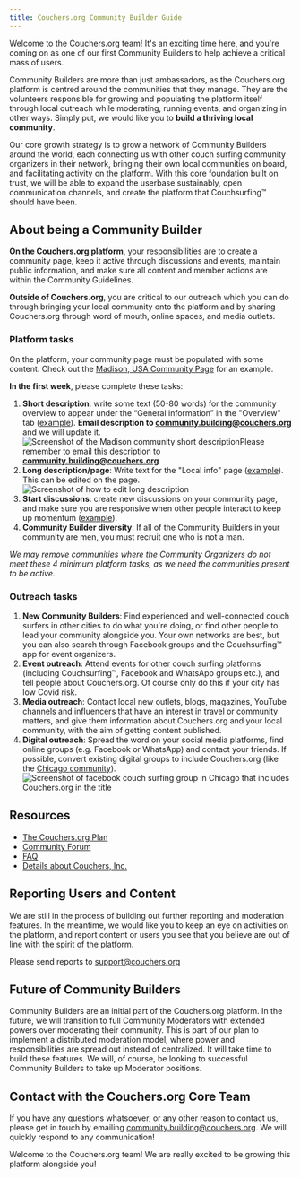 ```yaml
---
title: Couchers.org Community Builder Guide
---
```


Welcome to the Couchers.org team! It's an exciting time here, and you're coming on as one of our first Community Builders to help achieve a critical mass of users.

Community Builders are more than just ambassadors, as the Couchers.org platform is centred around the communities that they manage. They are the volunteers responsible for growing and populating the platform itself through local outreach while moderating, running events, and organizing in other ways. Simply put, we would like you to **build a thriving local community**.

Our core growth strategy is to grow a network of Community Builders around the world, each connecting us with other couch surfing community organizers in their network, bringing their own local communities on board, and facilitating activity on the platform. With this core foundation built on trust, we will be able to expand the userbase sustainably, open communication channels, and create the platform that Couchsurfing™ should have been.


## About being a Community Builder

**On the Couchers.org platform**, your responsibilities are to create a community page, keep it active through discussions and events, maintain public information, and make sure all content and member actions are within the Community Guidelines.

**Outside of Couchers.org**, you are critical to our outreach which you can do through bringing your local community onto the platform and by sharing Couchers.org through word of mouth, online spaces, and media outlets. 

### Platform tasks

On the platform, your community page must be populated with some content. Check out the [Madison, USA Community Page](https://app.couchers.org/community/64/madison) for an example.

**In the first week**, please complete these tasks:



1. **Short description**: write some text (50-80 words) for the community overview to appear under the “General information” in the "Overview" tab ([example](https://app.couchers.org/community/64/madison)). **Email description to community.building@couchers.org** and we will update it. ![Screenshot of the Madison community short description](/img/docs/community_builder_short_description.jpg)Please remember to email this description to **community.building@couchers.org**
2. **Long description/page**: Write text for the "Local info" page ([example](https://app.couchers.org/community/64/madison/info)). This can be edited on the page. ![Screenshot of how to edit long description](/img/docs/community_builder_long_description.jpg)
3. **Start discussions**: create new discussions on your community page, and make sure you are responsive when other people interact to keep up momentum ([example](https://app.couchers.org/community/54/russia)).
4. **Community Builder diversity**: If all of the Community Builders in your community are men, you must recruit one who is not a man.

*We may remove communities where the Community Organizers do not meet these 4 minimum platform tasks, as we need the communities present to be active.*


### Outreach tasks

1. **New Community Builders**: Find experienced and well-connected couch surfers in other cities to do what you're doing, or find other people to lead your community alongside you. Your own networks are best, but you can also search through Facebook groups and the Couchsurfing™ app for event organizers.
2. **Event outreach**: Attend events for other couch surfing platforms (including Couchsurfing™, Facebook and WhatsApp groups etc.), and tell people about Couchers.org. Of course only do this if your city has low Covid risk.
3. **Media outreach**: Contact local new outlets, blogs, magazines, YouTube channels and influencers that have an interest in travel or community matters, and give them information about Couchers.org and your local community, with the aim of getting content published.
4. **Digital outreach**: Spread the word on your social media platforms, find online groups (e.g. Facebook or WhatsApp) and contact your friends. If possible, convert existing digital groups to include Couchers.org (like the [Chicago community](https://www.facebook.com/groups/cschicago/)). ![Screenshot of facebook couch surfing group in Chicago that includes Couchers.org in the title](/img/docs/community_builder_chicago_fb.jpg)


## Resources



* [The Couchers.org Plan](https://couchers.org/plan/)
* [Community Forum](https://community.couchers.org)
* [FAQ](https://couchers.org/faq/)
* [Details about Couchers, Inc.](https://couchers.org/foundation/)


## Reporting Users and Content

We are still in the process of building out further reporting and moderation features. In the meantime, we would like you to keep an eye on activities on the platform, and report content or users you see that you believe are out of line with the spirit of the platform.

Please send reports to [support@couchers.org](mailto:support@couchers.org)


## Future of Community Builders

Community Builders are an initial part of the Couchers.org platform. In the future, we will transition to full Community Moderators with extended powers over moderating their community. This is part of our plan to implement a distributed moderation model, where power and responsibilities are spread out instead of centralized. It will take time to build these features. We will, of course, be looking to successful Community Builders to take up Moderator positions.


## Contact with the Couchers.org Core Team

If you have any questions whatsoever, or any other reason to contact us, please get in touch by emailing [community.building@couchers.org](mailto:community.building@couchers.org). We will quickly respond to any communication!

Welcome to the Couchers.org team! We are really excited to be growing this platform alongside you!
